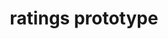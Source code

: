 ---
title: ratings prototype
subtitle: 
reference: ratings
layout: post
design: mustache.js
version: 1.0.0
image: ratings1.png
---